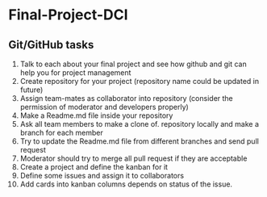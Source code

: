 # Final-Project-DCI

## Git/GitHub tasks

1. Talk to each about your final project and see how github and git can help you for project management
1. Create repository for your project (repository name could be updated in future)
1. Assign team-mates as collaborator into repository (consider the permission of moderator and developers properly)
1. Make a Readme.md file inside your repository
1. Ask all team members to make a clone of. repository locally and make a branch for each member
1. Try to update the Readme.md file from different branches and send pull request
1. Moderator should try to merge all pull request if they are acceptable
1. Create a project and define the kanban for it
1. Define some issues and assign it to collaborators
1. Add cards into kanban columns depends on status of the issue.
